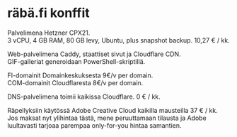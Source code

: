 # räbä.fi konffit

Palvelimena Hetzner CPX21.  
3 vCPU, 4 GB RAM, 80 GB levy, Ubuntu, plus snapshot backup. 10,27 € / kk.

Web-palvelimena Caddy, staattiset sivut ja Cloudflare CDN.  
GIF-galleriat generoidaan PowerShell-skriptillä.

FI-domainit Domainkeskuksesta 9€/v per domain.  
COM-domainit Cloudflaresta 8€/v per domain.

DNS-palvelimena toimii kaikissa Cloudflare. 0 € / kk.

Räpellyksiin käytössä Adobe Creative Cloud kaikilla mausteilla 37 € / kk.  
Jos maksat nyt ylihintaa tästä, mene peruuttamaan tilausta ja Adobe luultavasti tarjoaa parempaa only-for-you hintaa samantien.

